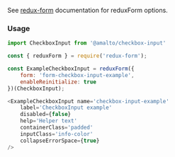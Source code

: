 See [redux-form](https://redux-form.com/6.0.0-rc.1/docs/api/reduxform.md/) documentation for reduxForm options.

### Usage

```typescript
import CheckboxInput from '@amalto/checkbox-input'
```

```javascript
const { reduxForm } = require('redux-form');

const ExampleCheckboxInput = reduxForm({
    form: 'form-checkbox-input-example',
    enableReinitialize: true
})(CheckboxInput);

<ExampleCheckboxInput name='checkbox-input-example'
    label='CheckboxInput example'
    disabled={false}
    help='Helper text'
    containerClass='padded'
    inputClass='info-color'
    collapseErrorSpace={true}
/>
```
